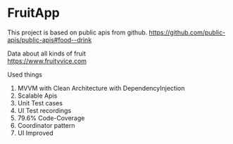 # FruitApp

This project is based on public apis from github.
https://github.com/public-apis/public-apis#food--drink

Data about all kinds of fruit	
https://www.fruityvice.com

Used things
1) MVVM with Clean Architecture with DependencyInjection 
2) Scalable Apis 
3) Unit Test cases
4) UI Test recordings
5) 79.6% Code-Coverage
6) Coordinator pattern
7) UI Improved

